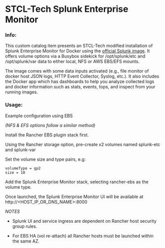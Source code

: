 # STCL-Tech Splunk Enterprise Monitor

### Info:

 This custom catalog item presents an STCL-Tech modified installation of Splunk Enterprise Monitor for Docker using the [official Splunk image](https://hub.docker.com/r/splunk/splunk/). It offers volume options via a Busybox sidekick for /opt/splunk/etc and /opt/splunk/var data to either local, NFS or AWS EBS/EFS mounts.

 The image comes with some data inputs activated (e.g., file monitor of docker host JSON logs, HTTP Event Collector, Syslog, etc.). It also includes the Docker app which has dashboards to help you analyze collected logs and docker information such as stats, events, tops, and inspect from your running images.

### Usage:


  Example configuration using EBS

  *(NFS & EFS options follow a similar method)*

  Install the Rancher EBS plugin stack first.

  Using the Rancher storage option, pre-create x2 volumes named splunk-etc and splunk-var

  Set the volume size and type pairs, e.g:

  ```
  volumeType = gp2
  size = 10
  ```

  Add the Splunk Enterprise Monitor stack, selecting rancher-ebs as the volume type.

  Once launched, the Splunk Enterprise Monitor UI will be available at http://<HOST_IP_OR_DNS_NAME>:8000

  *NOTES*

  - Splunk UI and service ingress are dependent on Rancher host security group rules.

  - For EBS HA (vol re-attach) all Rancher hosts must be launched within the same AZ.
